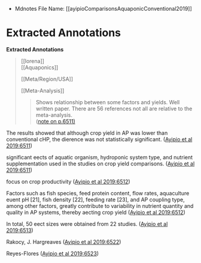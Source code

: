 * Mdnotes File Name: [[ayipioComparisonsAquaponicConventional2019]]

# Extracted Annotations

**Extracted Annotations**

> [[lorena]]  
> [[Aquaponics]]  
>   
> [[Meta/Region/USA]]  
>   
> [[Meta-Analysis]]  
>   
>   
> >Shows relationship between some factors and yields. Well written paper. There are 56 references not all are relative to the meta-analysis.  
> ([note on p.6511)](zotero://open-pdf/library/items/YDDD8GYQ?page=1)

The results showed that although crop yield in AP was lower than conventional cHP, the dierence was not statistically significant. ([Ayipio et al 2019:6511](zotero://open-pdf/library/items/YDDD8GYQ?page=1))

significant eects of aquatic organism, hydroponic system type, and nutrient supplementation used in the studies on crop yield comparisons. ([Ayipio et al 2019:6511](zotero://open-pdf/library/items/YDDD8GYQ?page=1))

focus on crop productivity ([Ayipio et al 2019:6512](zotero://open-pdf/library/items/YDDD8GYQ?page=2))

Factors such as fish species, feed protein content, flow rates, aquaculture euent pH [21], fish density [22], feeding rate [23], and AP coupling type, among other factors, greatly contribute to variability in nutrient quantity and quality in AP systems, thereby aecting crop yield ([Ayipio et al 2019:6512](zotero://open-pdf/library/items/YDDD8GYQ?page=2))

In total, 50 eect sizes were obtained from 22 studies. ([Ayipio et al 2019:6513](zotero://open-pdf/library/items/YDDD8GYQ?page=3))

Rakocy, J. Hargreaves ([Ayipio et al 2019:6522](zotero://open-pdf/library/items/YDDD8GYQ?page=12))

Reyes-Flores ([Ayipio et al 2019:6523](zotero://open-pdf/library/items/YDDD8GYQ?page=13))